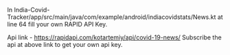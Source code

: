 In India-Covid-Tracker/app/src/main/java/com/example/android/indiacovidstats/News.kt 
at line 64
fill your own RAPID API Key.

Api link - https://rapidapi.com/kotartemiy/api/covid-19-news/
Subscribe the api at above link to get your own api key.

